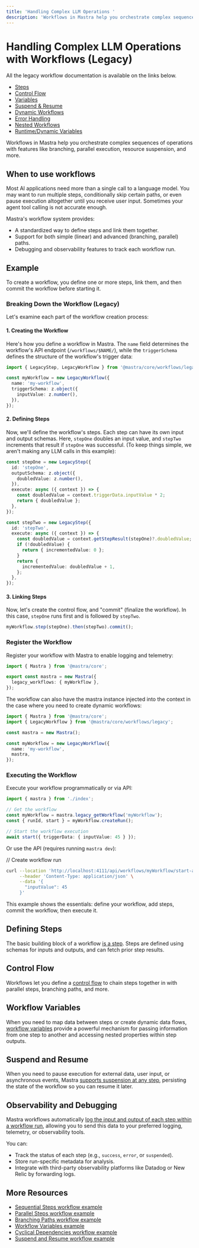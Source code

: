 ```yaml
---
title: 'Handling Complex LLM Operations '
description: 'Workflows in Mastra help you orchestrate complex sequences of operations with features like branching, parallel execution, resource suspension, and more.'
---
```


# Handling Complex LLM Operations with Workflows (Legacy)

All the legacy workflow documentation is available on the links below.

- [Steps](/docs/workflows-legacy/steps)
- [Control Flow](/docs/workflows-legacy/control-flow)
- [Variables](/docs/workflows-legacy/variables)
- [Suspend & Resume](/docs/workflows-legacy/suspend-and-resume)
- [Dynamic Workflows](/docs/workflows-legacy/dynamic-workflows)
- [Error Handling](/docs/workflows-legacy/error-handling)
- [Nested Workflows](/docs/workflows-legacy/nested-workflows)
- [Runtime/Dynamic Variables](/docs/workflows-legacy/runtime-variables)

Workflows in Mastra help you orchestrate complex sequences of operations with features like branching, parallel execution, resource suspension, and more.

## When to use workflows

Most AI applications need more than a single call to a language model. You may want to run multiple steps, conditionally skip certain paths, or even pause execution altogether until you receive user input. Sometimes your agent tool calling is not accurate enough.

Mastra's workflow system provides:

- A standardized way to define steps and link them together.
- Support for both simple (linear) and advanced (branching, parallel) paths.
- Debugging and observability features to track each workflow run.

## Example

To create a workflow, you define one or more steps, link them, and then commit the workflow before starting it.

### Breaking Down the Workflow (Legacy)

Let's examine each part of the workflow creation process:

#### 1. Creating the Workflow

Here's how you define a workflow in Mastra. The `name` field determines the workflow's API endpoint (`/workflows/$NAME/`), while the `triggerSchema` defines the structure of the workflow's trigger data:

```ts filename="src/mastra/workflow/index.ts"
import { LegacyStep, LegacyWorkflow } from '@mastra/core/workflows/legacy';

const myWorkflow = new LegacyWorkflow({
  name: 'my-workflow',
  triggerSchema: z.object({
    inputValue: z.number(),
  }),
});
```

#### 2. Defining Steps

Now, we'll define the workflow's steps. Each step can have its own input and output schemas. Here, `stepOne` doubles an input value, and `stepTwo` increments that result if `stepOne` was successful. (To keep things simple, we aren't making any LLM calls in this example):

```ts filename="src/mastra/workflow/index.ts"
const stepOne = new LegacyStep({
  id: 'stepOne',
  outputSchema: z.object({
    doubledValue: z.number(),
  }),
  execute: async ({ context }) => {
    const doubledValue = context.triggerData.inputValue * 2;
    return { doubledValue };
  },
});

const stepTwo = new LegacyStep({
  id: 'stepTwo',
  execute: async ({ context }) => {
    const doubledValue = context.getStepResult(stepOne)?.doubledValue;
    if (!doubledValue) {
      return { incrementedValue: 0 };
    }
    return {
      incrementedValue: doubledValue + 1,
    };
  },
});
```

#### 3. Linking Steps

Now, let's create the control flow, and "commit" (finalize the workflow). In this case, `stepOne` runs first and is followed by `stepTwo`.

```ts filename="src/mastra/workflow/index.ts"
myWorkflow.step(stepOne).then(stepTwo).commit();
```

### Register the Workflow

Register your workflow with Mastra to enable logging and telemetry:

```ts showLineNumbers filename="src/mastra/index.ts"
import { Mastra } from '@mastra/core';

export const mastra = new Mastra({
  legacy_workflows: { myWorkflow },
});
```

The workflow can also have the mastra instance injected into the context in the case where you need to create dynamic workflows:

```ts filename="src/mastra/workflow/index.ts"
import { Mastra } from '@mastra/core';
import { LegacyWorkflow } from '@mastra/core/workflows/legacy';

const mastra = new Mastra();

const myWorkflow = new LegacyWorkflow({
  name: 'my-workflow',
  mastra,
});
```

### Executing the Workflow

Execute your workflow programmatically or via API:

```ts showLineNumbers filename="src/mastra/run-workflow.ts" copy
import { mastra } from './index';

// Get the workflow
const myWorkflow = mastra.legacy_getWorkflow('myWorkflow');
const { runId, start } = myWorkflow.createRun();

// Start the workflow execution
await start({ triggerData: { inputValue: 45 } });
```

Or use the API (requires running `mastra dev`):

// Create workflow run

```bash
curl --location 'http://localhost:4111/api/workflows/myWorkflow/start-async' \
     --header 'Content-Type: application/json' \
     --data '{
       "inputValue": 45
     }'
```

This example shows the essentials: define your workflow, add steps, commit the workflow, then execute it.

## Defining Steps

The basic building block of a workflow [is a step](./steps). Steps are defined using schemas for inputs and outputs, and can fetch prior step results.

## Control Flow

Workflows let you define a [control flow](./control-flow) to chain steps together in with parallel steps, branching paths, and more.

## Workflow Variables

When you need to map data between steps or create dynamic data flows, [workflow variables](./variables) provide a powerful mechanism for passing information from one step to another and accessing nested properties within step outputs.

## Suspend and Resume

When you need to pause execution for external data, user input, or asynchronous events, Mastra [supports suspension at any step](./suspend-and-resume), persisting the state of the workflow so you can resume it later.

## Observability and Debugging

Mastra workflows automatically [log the input and output of each step within a workflow run](../../reference/observability/otel-config), allowing you to send this data to your preferred logging, telemetry, or observability tools.

You can:

- Track the status of each step (e.g., `success`, `error`, or `suspended`).
- Store run-specific metadata for analysis.
- Integrate with third-party observability platforms like Datadog or New Relic by forwarding logs.

## More Resources

- [Sequential Steps workflow example](../../examples/workflows_legacy/sequential-steps)
- [Parallel Steps workflow example](../../examples/workflows_legacy/parallel-steps)
- [Branching Paths workflow example](../../examples/workflows_legacy/branching-paths)
- [Workflow Variables example](../../examples/workflows_legacy/workflow-variables)
- [Cyclical Dependencies workflow example](../../examples/workflows_legacy/cyclical-dependencies)
- [Suspend and Resume workflow example](../../examples/workflows_legacy/suspend-and-resume)
